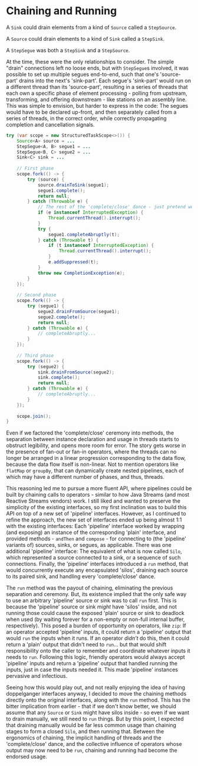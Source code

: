 # Chaining and Running

A `Sink` could drain elements from a kind of `Source` called a `StepSource`.

A `Source` could drain elements to a kind of `Sink` called a `StepSink`.

A `StepSegue` was both a `StepSink` and a `StepSource`.

At the time, these were the only relationships to consider. The simple "drain" connections left no loose ends, but with
`StepSegue`s involved, it was possible to set up multiple segues end-to-end, such that one's 'source-part' drains into
the next's 'sink-part'. Each segue's 'sink-part' would run on a different thread than its 'source-part', resulting in a
series of threads that each own a specific phase of element processing - polling from upstream, transforming, and
offering downstream - like stations on an assembly line. This was simple to envision, but harder to express in the code:
The segues would have to be declared up-front, and then separately called from a series of threads, in the correct
order, while correctly propagating completion and cancellation signals.

``` java
try (var scope = new StructuredTaskScope<>()) {
    Source<A> source = ...
    StepSegue<A, B> segue1 = ...
    StepSegue<B, C> segue2 = ...
    Sink<C> sink = ...
    
    // First phase
    scope.fork(() -> {
        try (source) {
            source.drainToSink(segue1);
            segue1.complete();
            return null;
        } catch (Throwable e) {
            // The rest of the 'complete/close' dance - just pretend we're doing this in each fork
            if (e instanceof InterruptedException) {
                Thread.currentThread().interrupt();
            }
            try {
                segue1.completeAbruptly(t);
            } catch (Throwable t) {
                if (t instanceof InterruptedException) {
                    Thread.currentThread().interrupt();
                }
                e.addSuppressed(t);
            }
            throw new CompletionException(e);
        }
    });
    
    // Second phase
    scope.fork(() -> {
        try (segue1) {
            segue2.drainFromSource(segue1);
            segue2.complete();
            return null;
        } catch (Throwable e) {
            // completeAbruptly...
        }
    });
    
    // Third phase
    scope.fork(() -> {
        try (segue2) {
            sink.drainFromSource(segue2);
            sink.complete();
            return null;
        } catch (Throwable e) {
            // completeAbruptly...
        }
    });
    
    scope.join();
}
```

Even if we factored the 'complete/close' ceremony into methods, the separation between instance declaration and usage in
threads starts to obstruct legibility, and opens more room for error. The story gets worse in the presence of fan-out or
fan-in operators, where the threads can no longer be arranged in a linear progression corresponding to the data flow,
because the data flow itself is non-linear. Not to mention operators like `flatMap` or `groupBy`, that can dynamically
create nested pipelines, each of which may have a different number of phases, and thus, threads.

This reasoning led me to pursue a more fluent API, where pipelines could be built by chaining calls to operators -
similar to how Java Streams (and most Reactive Streams vendors) work. I still liked and wanted to preserve the
simplicity of the existing interfaces, so my first inclination was to build this API on top of a new set of 'pipeline'
interfaces. However, as I continued to refine the approach, the new set of interfaces ended up being almost 1:1 with the
existing interfaces: Each 'pipeline' interface worked by wrapping (and exposing) an instance of the corresponding
'plain' interface, and provided methods - `andThen` and `compose` - for connecting to (the 'pipeline' variants of)
sources, sinks, or segues, as applicable. There was one additional 'pipeline' interface: The equivalent of what is now
called `Silo`, which represented a source connected to a sink, or a sequence of such connections. Finally, the
'pipeline' interfaces introduced a `run` method, that would concurrently execute any encapsulated 'silos', draining each
source to its paired sink, and handling every 'complete/close' dance.

The `run` method was the payout of chaining, eliminating the previous separation and ceremony. But, its existence
implied that the only safe way to use an arbitrary 'pipeline' source or sink was to call `run` first. This is because
the 'pipeline' source or sink <em>might</em> have 'silos' inside, and not running those could cause the exposed 'plain'
source or sink to deadlock when used (by waiting forever for a non-empty or non-full internal buffer, respectively).
This posed a burden of opportunity on operators, like `zip`: If an operator accepted 'pipeline' inputs, it could return
a 'pipeline' output that would `run` the inputs when it runs. If an operator <em>didn't</em> do this, then it could
return a 'plain' output that didn't need to `run`... but that would shift responsibility onto the caller to remember and
coordinate whatever inputs it needs to `run`. Following this logic, friendly operators would always accept 'pipeline'
inputs and return a 'pipeline' output that handled running the inputs, just in case the inputs needed it. This made
'pipeline' instances pervasive and infectious.

Seeing how this would play out, and not really enjoying the idea of having doppelganger interfaces anyway, I decided to
move the chaining methods directly onto the original interfaces, along with the `run` method. This has the bitter
implication from earlier - that if we don't know better, we should assume that any `Source` or `Sink` might have silos
inside - so even if we want to drain manually, we still need to `run` things. But by this point, I expected that
draining manually would be far less common usage than chaining stages to form a closed `Silo`, and then running that.
Between the ergonomics of chaining, the implicit handling of threads and the 'complete/close' dance, and the collective
influence of operators whose output may now need to be `run`, chaining and running had become the endorsed usage.
